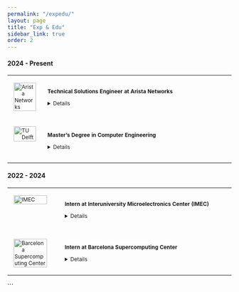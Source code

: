 ```yaml
---
permalink: "/expedu/"
layout: page
title: "Exp & Edu"
sidebar_link: true
order: 2
---
```



<style>
  table {
    margin-bottom: 1rem;
    width: 100%;
    font-size: 85%;
    border: 0px solid $border-color;
    border-collapse: collapse;
  }

  td,
  th {
    padding: 1rem .25rem;
    border: 0px solid $border-color;
  }

  th {
    text-align: left;
  }

  tbody tr:nth-child(odd) td,
  tbody tr:nth-child(odd) th {
    background-color: transparent;
  }

  paper {
    color: #;
    font-weight: bold;
  }
</style>

#### 2024 - Present

<table width="100%" align="center" border="0" cellspacing="0" cellpadding="20">
  <tr>
    <td width="14%" valign="top">
      <img src="/images/work/arista.png" alt="Arista Networks" style="vertical-align:top; width: 80%; margin:0px 10px; border-radius:0%" />
    </td>
    <td valign="top" width="85%">
      <p>
        <paper>Technical Solutions Engineer at Arista Networks</paper>
        <details>
          <summary>Details</summary>
          <p class="message">
            Extensive industrial experience as a Technical Solutions Engineer at Arista Networks, with 3.5 years of experience. Profound interest in the hardware architecture of Arista’s data center switches and routers.
          </p>
        </details>
      </p>
    </td>
  </tr>
  <tr>
    <td width="14%" valign="top">
      <img src="/images/education/tudelft.png" alt="TU Delft" style="vertical-align:top; width: 80%; margin:0px 10px; border-radius:0%" />
    </td>
    <td valign="top" width="85%">
      <p>
        <paper>Master’s Degree in Computer Engineering</paper>
        <details>
          <summary>Details</summary>
          <p class="message">
            Pursued a Master’s degree in Computer Engineering at TU Delft, focusing on systems research and cutting-edge hardware design.
          </p>
        </details>
      </p>
    </td>
  </tr>
</table>

#### 2022 - 2024

<table width="100%" align="center" border="0" cellspacing="0" cellpadding="20">
  <tr>
    <td width="14%" valign="top">
      <img src="/images/internships/imec.png" alt="IMEC" style="vertical-align:top; width: 80%; margin:0px 10px; border-radius:0%" />
    </td>
    <td valign="top" width="85%">
      <p>
        <paper>Intern at Interuniversity Microelectronics Center (IMEC)</paper>
        <details>
          <summary>Details</summary>
          <p class="message">
            Gained expertise in low-power RISC-V processors and ISA, optimization techniques, graph theory, spiking and deep neural networks, quantization, event-based simulator design, energy modeling, heterogeneous system design, data-driven systems, and synchronous-asynchronous distributed system design.
          </p>
        </details>
      </p>
    </td>
  </tr>
  <tr>
    <td width="14%" valign="top">
      <img src="/images/internships/bsc.png" alt="Barcelona Supercomputing Center" style="vertical-align:top; width: 80%; margin:0px 10px; border-radius:0%" />
    </td>
    <td valign="top" width="85%">
      <p>
        <paper>Intern at Barcelona Supercomputing Center</paper>
        <details>
          <summary>Details</summary>
          <p class="message">
              Engaged in a project involving microsatellite benchmarks acceleration on a ZYNQ UltraScale+ MPSoC.
          </p>
        </details>
      </p>
    </td>
  </tr>
</table>
```